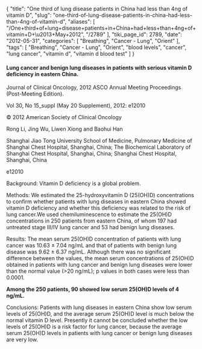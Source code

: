 {
    "title": "One third of lung disease patients in China had less than 4ng of vitamin D",
    "slug": "one-third-of-lung-disease-patients-in-china-had-less-than-4ng-of-vitamin-d",
    "aliases": [
        "/One+third+of+lung+disease+patients+in+China+had+less+than+4ng+of+vitamin+D+\u2013+May+2012",
        "/2789"
    ],
    "tiki_page_id": 2789,
    "date": "2012-05-31",
    "categories": [
        "Breathing",
        "Cancer - Lung",
        "Orient"
    ],
    "tags": [
        "Breathing",
        "Cancer - Lung",
        "Orient",
        "blood levels",
        "cancer",
        "lung cancer",
        "vitamin d",
        "vitamin d blood test"
    ]
}


#### Lung cancer and benign lung diseases in patients with serious vitamin D deficiency in eastern China.

Journal of Clinical Oncology, 2012 ASCO Annual Meeting Proceedings (Post-Meeting Edition).

Vol 30, No 15_suppl (May 20 Supplement), 2012: e12010

© 2012 American Society of Clinical Oncology

Rong Li, Jing Wu, Liwen Xiong and Baohui Han

Shanghai Jiao Tong University School of Medicine, Pulmonary Medicine of Shanghai Chest Hospital, Shanghai, China; The Biochemical Laboratory of Shanghai Chest Hospital, Shanghai, China; Shanghai Chest Hospital, Shanghai, China

e12010

Background: Vitamin D deficiency is a global problem. 

Methods: We estimated the 25-hydroxyvitamin D (25(OH)D) concentrations to confirm whether patients with lung diseases in eastern China showed vitamin D deficiency and whether this deficiency was related to the risk of lung cancer.We used chemiluminescence to estimate the 25(OH)D concentrations in 250 patients from eastern China, of whom 197 had untreated stage III/IV lung cancer and 53 had benign lung diseases. 

Results: The mean serum 25(OH)D concentration of patients with lung cancer was 10.63 ± 7.04 ng/mL and that of patients with benign lung disease was 9.62 ± 6.37 ng/mL. Although there was no significant difference between the values, the mean serum concentrations of 25(OH)D obtained in patients with lung cancer and benign lung diseases were lower than the normal value (>20 ng/mL); p values in both cases were less than 0.0001. 

 **Among the 250 patients, 90 showed low serum 25(OH)D levels of  4 ng/mL.** 

Conclusions: Patients with lung diseases in eastern China show low serum levels of 25(OH)D, and the average serum 25(OH)D level is much below the normal vitamin D level. Presently it cannot be concluded whether the low levels of 25(OH)D is a risk factor for lung cancer, because the average serum 25(OH)D levels in patients with lung cancer or benign lung diseases are very low.